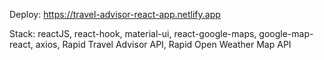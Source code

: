 Deploy: https://travel-advisor-react-app.netlify.app

Stack: reactJS, react-hook, material-ui, react-google-maps, google-map-react, axios, Rapid Travel Advisor API, Rapid Open Weather Map API